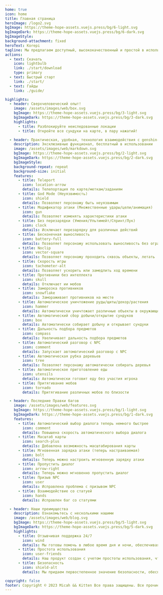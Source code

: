 ```yaml
---
home: true
icon: home
title: Главная страница
heroImage: /logo2.svg
bgImage: https://theme-hope-assets.vuejs.press/bg/6-light.svg
bgImageDark: https://theme-hope-assets.vuejs.press/bg/6-dark.svg
bgImageStyle:
background-attachment: fixed
heroText: Korepi
tagline: Мы предлагаем доступный, высококачественный и простой в использовании продукт Korepi!
actions:
  - text: Скачать
    icon: lightbulb
    link: ./start/download
    type: primary
  - text: Быстрый старт
    link: ./start/
  - text: Гайды
    link: ./guide/

highlights:
  - header: Сверхчеловеческий опыт!
    image: /assets/images/web/box.svg
    bgImage: https://theme-hope-assets.vuejs.press/bg/3-light.svg
    bgImageDark: https://theme-hope-assets.vuejs.press/bg/3-dark.svg
    highlights:
      - title: Разблокируйте неиследованные локации
      - title: Откройте все сундуки на карте, в пару нажатий!

  - header: Практическая, удобная, технология взаимодействия с genshin-ом
    description: Эксклюзивные функционал, бесплатный в использовании
    image: /assets/images/web/markdown.svg
    bgImage: https://theme-hope-assets.vuejs.press/bg/2-light.svg
    bgImageDark: https://theme-hope-assets.vuejs.press/bg/2-dark.svg
    bgImageStyle:
    background-repeat: repeat
    background-size: initial
    features:
      - title: Teleport
        icon: location-arrow
        details: Телепортация по карте/меткам/заданиям
      - title: God Mode (Неуязвимость)
        icon: shield
        details: Позволяет персонажу быть неуязвимым
      - title: Модификатор атаки (Множественные удары/цели/анимация)
        icon: gun
        details: Позволяет изменять характеристики атаки
      - title: Без перезарядки (Умения/Ультимейт/Спринт/Лук)
        icon: clock
        details: Исключает перезарядку для различных действий
      - title: Бесконечная выносливость
        icon: battery-full
        details: Позволяет персонажу использовать выносливость без ограничений
      - title: Noclip
        icon: vector-square
        details: Позволяет персонажу проходить сквозь объекты, летать
      - title: Скорость игры
        icon: tachometer-alt
        details: Позволяет ускорить или замедлить ход времени
      - title: Противники без интеллекта
        icon: skull
        details: Отключает ии мобов
      - title: Заморозка противников
        icon: snowflake
        details: Замораживает противников на месте
      - title: Автоматическое уничтожение руды/щиты/декор/растения
        icon: hammer
        details: Автоматически уничтожает различные объекты в окружающей среде
      - title: Автоматический сбор добычи/открытие сундуков
        icon: box
        details: Автоматически собирает добычу и открывает сундуки
      - title: Дальность подбора предметов
        icon: compass
        details: Увеличивает дальность подбора предметов
      - title: Автоматический разговор с NPC
        icon: comment
        details: Запускает автоматический разговор с NPC
      - title: Автоматическая рубка деревьев
        icon: tree
        details: Позволяет персонажу автоматически собирать деревья
      - title: Автоматическое приготовление еды
        icon: utensils
        details: Автоматически готовит еду без участия игрока
      - title: Притягивание мобов
        icon: tornado
        details: Притягивание различных мобов по близости

  - header: Последние Правки багов
    image: /assets/images/web/features.svg
    bgImage: https://theme-hope-assets.vuejs.press/bg/1-light.svg
    bgImageDark: https://theme-hope-assets.vuejs.press/bg/1-dark.svg
    features:
      - title: Автоматический выбор диалога теперь немного быстрее
        icon: comment
        details: Повышена скорость автоматического выбора диалога
      - title: Масштаб карты
        icon: search-plus
        details: Добавлена возможность масштабирования карты
      - title: Мгновенная зарядка атаки (теперь настраиваемая)
        icon: bolt
        details: Теперь можно настроить мгновенную зарядку атаки
      - title: Пропустить диалог
        icon: arrow-right
        details: Теперь можно мгновенно пропустить диалог
      - title: Призыв NPC
        icon: user
        details: Исправлена проблема с призывом NPC
      - title: Взаимодействие со статуей
        icon: hands
        details: Исправлен баг со статуями

  - header: Наши преимущества
    description: Ознакомьтесь с несколькими нашими
    image: /assets/images/web/blog.svg
    bgImage: https://theme-hope-assets.vuejs.press/bg/5-light.svg
    bgImageDark: https://theme-hope-assets.vuejs.press/bg/5-dark.svg
    highlights:
      - title: Отзывчивая поддержка 24/7
        icon: wind
        details: Мы готовы помочь в любое время дня и ночи, обеспечивая надежную поддержку 24/7.
      - title: Простота использования
        icon: user-friends
        details: Наш продукт создан с учетом простоты использования, чтобы обеспечить легкость и комфорт пользователя.
      - title: Безопасность
        icon: shield-alt
        details: Мы придаем первостепенное значение безопасности, обеспечивая надежный доступ и защиту ваших данных.

copyright: false
footer: Copyright © 2023 Micah && Kitten Все права защищены. Все прочие торговые марки, скриншоты, логотипы и авторские права являются собственностью соответствующих владельцев.
---
```

